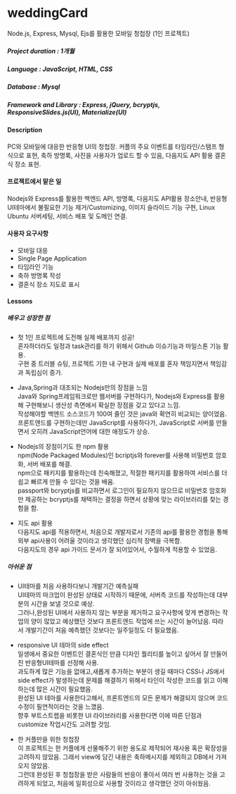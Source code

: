 # weddingCard
Node.js, Express, Mysql, Ejs를 활용한 모바일 청첩장 (1인 프로젝트)  
    
##### Project duration : 1개월     
##### Language : JavaScript, HTML, CSS    
##### Database : Mysql    
##### Framework and Library : Express, jQuery, bcryptjs, ResponsiveSlides.js(UI), Materialize(UI)

#### Description
PC와 모바일에 대응한 반응형 UI의 청첩장. 커플의 주요 이벤트를 타임라인/스탬프 형식으로 표현, 축하 방명록, 사진을 사용자가 업로드 할 수 있음, 다음지도 API 활용 결혼식 장소 표현.  

#### 프로젝트에서 맡은 일
Nodejs와 Express를 활용한 백엔드 API, 방명록, 다음지도 API활용 장소안내, 반응형 UI테마에서 불필요한 기능 제거/Customizing, 이미지 슬라이드 기능 구현, Linux Ubuntu 서버세팅, 서비스 배포 및 도메인 연결.

#### 사용자 요구사항
* 모바일 대응
* Single Page Application
* 타임라인 기능 
* 축하 방명록 작성
* 결혼식 장소 지도로 표시 

#### Lessons 
##### 배우고 성장한 점
* 첫 1인 프로젝트에 도전해 실제 배포까지 성공!       
혼자하더라도 일정과 task관리를 하기 위해서 Github 이슈기능과 마일스톤 기능 활용.    
구현 중 트러블 슈팅, 프로젝트 기한 내 구현과 실제 배포를 혼자 책임지면서 책임감과 독립심이 증가.  

* Java,Spring과 대조되는 Nodejs만의 장점을 느낌     
Java와 Spring프레임워크로만 웹서버를 구현하다가, Nodejs와 Express를 활용해 구현해보니 생산성 측면에서 확실한 장점을 갖고 있다고 느낌.   
작성해야할 백엔드 소스코드가 100여 줄인 것은 java와 확연히 비교되는 양이었음.    
프론트엔드를 구현하는데만 JavaScript를 사용하다가, JavaScript로 서버를 만들면서 오히려 JavaScript언어에 대한 애정도가 상승. 

* Nodejs의 장점이기도 한 npm 활용     
npm(Node Packaged Modules)인 bcriptjs와 forever를 사용해 비밀번호 암호화, 서버 배포를 해결.         
npm으로 패키지를 활용하는데 친숙해졌고, 적절한 패키지를 활용하여 서비스를 더 쉽고 빠르게 만들 수 있다는 것을 배움.          
passport와 bcryptjs를 비교하면서 로그인이 필요하지 않으므로 비밀번호 암호화만 제공하는 bcryptjs를 채택하는 결정을 하면서 상황에 맞는 라이브러리를 찾는 경험을 함.    

* 지도 api 활용       
다음지도 api를 적용하면서, 처음으로 개발자로서 기존의 api를 활용한 경험을 통해 외부 api사용이 어려울 것이라고 생각했던  심리적 장벽을 극복함.       
다음지도의 경우 api 가이드 문서가 잘 되어있어서, 수월하게 적용할 수 있었음.    

##### 아쉬운 점
* UI테마를 처음 사용하다보니 개발기간 예측실패     
UI테마의 마크업이 완성된 상태로 시작하기 때문에, 서버측 코드를 작성하는데 대부분의 시간을 보낼 것으로 예상.    
그러나,완성된 UI에서 사용하지 않는 부분을 제거하고 요구사항에 맞게 변경하는 작업의 양이 많았고 예상했던 것보다 프론트엔드 작업에 쓰는 시간이 늘어났음. 따라서 개발기간이 처음 예측했던 것보다는 일주일정도 더 필요했음.     

* responsive UI 테마의 side effect     
일생에서 중요한 이벤트인 결혼식인 만큼 디자인 퀄리티를 높이고 싶어서 잘 만들어진 반응형UI테마를 선정해 사용.       
과도하게 많은 기능을 없애고,새롭게 추가하는 부분이 생길 때마다 CSS나 JS에서 side effect가 발생하는데 문제를 해결하기 위해서 타인이 작성한 코드를 읽고 이해하는데 많은 시간이 필요했음.                
완성된 UI 테마를 사용한다고해서, 프론트엔드의 모든 문제가 해결되지 않으며 코드 수정이 필연적이라는 것을 느꼈음.            
향후 부트스트랩을 비롯한 UI 라이브러리를 사용한다면 이에 따른 단점과 customize 작업시간도 고려할 것임.        

* 한 커플만을 위한 청첩장         
이 프로젝트는 한 커플에게 선물해주기 위한 용도로 제작되어 재사용 혹은 확장성을 고려하지 않았음. 그래서 view에 담긴 내용은 축하메시지를 제외하고 DB에서 가져오지 않았음.          
그런데 완성된 후 청첩장을 받은 사람들의 반응이 좋아서 여러 번 사용하는 것을 고려하게 되었고, 처음에 일회성으로 사용할 것이라고 생각했던 것이 아쉬웠음.      
